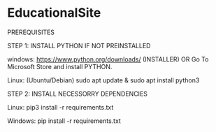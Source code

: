 # EducationalSite

PREREQUISITES

STEP 1: INSTALL PYTHON IF NOT PREINSTALLED

windows: https://www.python.org/downloads/ (INSTALLER) OR Go To Microsoft Store and install PYTHON.

Linux: (Ubuntu/Debian)  sudo apt update & sudo apt install python3


STEP 2: INSTALL NECESSORRY DEPENDENCIES

Linux: pip3 install -r requirements.txt

Windows: pip install -r requirements.txt
 
